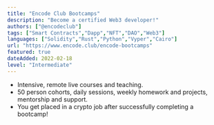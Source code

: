 ```yaml
---
title: "Encode Club Bootcamps"
description: "Become a certified Web3 developer!"
authors: ["@encodeclub"]
tags: ["Smart Contracts","Dapp","NFT","DAO","Web3"]
languages: ["Solidity","Rust","Python","Vyper","Cairo"]
url: "https://www.encode.club/encode-bootcamps"
featured: true
dateAdded: 2022-02-18
level: "Intermediate"
---
```


- Intensive, remote live courses and teaching.
- 50 person cohorts, daily sessions, weekly homework and projects, mentorship and support.
- You get placed in a crypto job after successfully completing a bootcamp!
